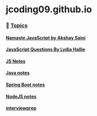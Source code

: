 # jcoding09.github.io

### 📌 <ins>Topics<ins>

#### [Namaste JavaScript by Akshay Saini](https://alok722.github.io/namaste-javascript-notes)

#### [JavaScript Questions By Lydia Hallie](./notes/notes001/javascript-questions-lydiahallie.md)

#### [JS Notes](https://jcoding09.github.io/jsnotes)

#### [Java notes](https://jcoding09.github.io/javanotes)

#### [Spring Boot notes](https://jcoding09.github.io/sbnotes)

#### [NodeJS notes](https://jcoding09.github.io/nodejsnotes)

#### [interviewprep](https://jcoding09.github.io/interviewprep)
